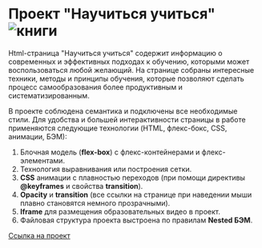 # Проект "Научиться учиться" <img src="src/images/free-icon-books-stack-of-three-29302.png" alt="книги"/>

Html-страница "Научиться учиться" содержит информацию о современных и эффективных подходах к обучению, которыми может воспользоваться любой желающий. На странице собраны интересные техники, методы и принципы обучения, которые позволяют сделать процесс самообразования более продуктивным и систематизированным.  

В проекте соблюдена семантика и подключены все необходимые стили. Для удобства и большей интерактивности страницы в работе применяются следующие технологии (HTML, флекс-бокс, CSS, анимации, БЭМ):  
1. Блочная модель (__flex-box__) с флекс-контейнерами и флекс-элементами.
2. Технология выравнивания или построения сетки.
3. __CSS__ анимации с плавностью переходов (при помощи директивы __@keyframes__ и свойства __transition__).
4. __Opacity__ и __transition__ (все ссылки на странице при наведении мыши плавно становятся немного прозрачными).
5. __Iframe__ для размещения образовательных видео в проект.
6. Файловая структура проекта выстроена по правилам __Nested БЭМ__.

[Ссылка на проект](https://evgenyzaryanov.github.io/how-to-learn/index.html)
